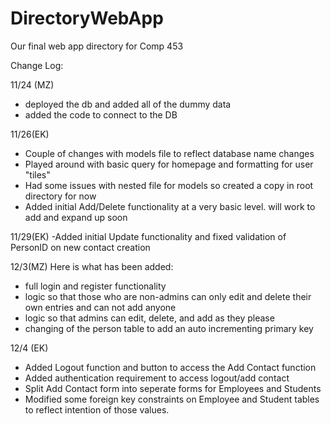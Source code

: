 # DirectoryWebApp
Our final web app directory for Comp 453

Change Log: 

11/24 (MZ) 
 - deployed the db and added all of the dummy data
 - added the code to connect to the DB

11/26(EK)
 - Couple of changes with models file to reflect database name changes
 - Played around with basic query for homepage and formatting for user "tiles"
 - Had some issues with nested file for models so created a copy in root directory for now 
 - Added initial Add/Delete functionality at a very basic level. will work to add and expand up soon
 
 11/29(EK)
  -Added initial Update functionality and fixed validation of PersonID on new contact creation

12/3(MZ)
Here is what has been added: 
- full login and register functionality
- logic so that those who are non-admins can only edit and delete their own entries and can not add anyone
- logic so that admins can edit, delete, and add as they please
- changing of the person table to add an auto incrementing primary key

12/4 (EK)
- Added Logout function and button to access the Add Contact function
- Added authentication requirement to access logout/add contact
- Split Add Contact form into seperate forms for Employees and Students
- Modified some foreign key constraints on Employee and Student tables to reflect intention of those values. 
